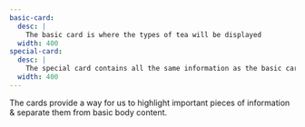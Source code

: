 ```yaml
---
basic-card:
  desc: |
    The basic card is where the types of tea will be displayed
  width: 400
special-card:
  desc: |
    The special card contains all the same information as the basic card, but with a special stamp on top of it to show sales at a  glance
  width: 400
---
```


The cards provide a way for us to highlight important pieces of information & separate them from basic body content.
